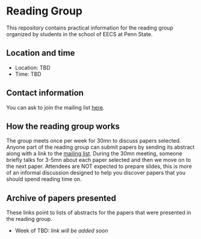 # Reading Group

This repository contains practical information for the 
reading group organized by students 
in the school of EECS at Penn State. 

## Location and time

* Location: TBD
* Time: TBD

## Contact information

You can ask to join the mailing list 
[here](https://groups.google.com/group/psu-eecs-reading-group).

## How the reading group works

The group meets once per week for 30mn to discuss papers selected. 
Anyone part of the reading group can submit papers by sending its 
abstract along with a link to the 
[mailing list](https://groups.google.com/group/psu-eecs-reading-group). 
During the 30mn meeting, someone briefly talks for 3-5mn about each 
paper selected and then we move on to the next paper. Attendees 
are NOT expected to prepare slides, this is more of an informal 
discussion designed to help you discover papers that you should 
spend reading time on.

## Archive of papers presented

These links point to lists of abstracts for the papers that were 
presented in the reading group.

* Week of TBD: *link will be added soon*

